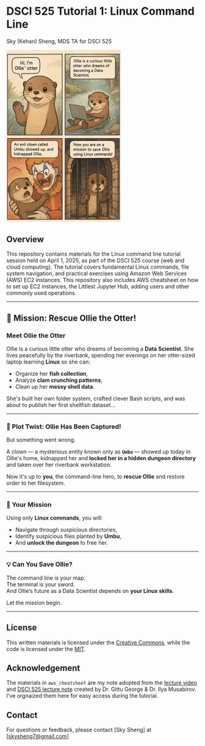 # DSCI 525 Tutorial 1: Linux Command Line

Sky (Kehan) Sheng, MDS TA for DSCI 525

<img src="images/ollie_begin.png" alt="Ollie at the terminal" width="300"/>

## Overview
This repository contains materials for the Linux command line tutorial session held on April 1, 2025, as part of the DSCI 525 course (web and cloud computing). The tutorial covers fundamental Linux commands, file system navigation, and practical exercises using Amazon Web Services (AWS) EC2 instances. This repository also includes AWS cheatsheet on how to set up EC2 instances, the Littlest Jupyter Hub, adding users and other commonly used operations.

---

## 🦦 Mission: Rescue Ollie the Otter!

### Meet Ollie the Otter

Ollie is a curious little otter who dreams of becoming a **Data Scientist**. She lives peacefully by the riverbank, spending her evenings on her otter-sized laptop learning **Linux** so she can:

- Organize her **fish collection**,
- Analyze **clam crunching patterns**,
- Clean up her **messy shell data**.

She's built her own folder system, crafted clever Bash scripts, and was about to publish her first shellfish dataset...

---

### 🚨 Plot Twist: Ollie Has Been Captured!

But something went wrong.

A clown — a mysterious entity known only as **`Umbu`** — showed up today in Ollie's home, kidnapped her and **locked her in a hidden dungeon directory** and taken over her riverbank workstation.

Now it's up to **you**, the command-line hero, to **rescue Ollie** and restore order to her filesystem.

---

### 🎯 Your Mission

Using only **Linux commands**, you will:

- Navigate through suspicious directories,
- Identify suspicious files planted by **Umbu**,
- And **unlock the dungeon** to free her.

---

### 💡 Can You Save Ollie?

The command line is your map.  
The terminal is your sword.  
And Ollie’s future as a Data Scientist depends on **your Linux skills**.

Let the mission begin.

---

## License
This written materials is licensed under the [Creative Commons](LICENSE), while the code is licensed under the [MIT](LICENSE).

## Acknowledgement
The materials in `aws_cheatsheet` are my note adopted from the [lecture video](https://youtu.be/9ECsi3C4-eo?si=ovEB7ihdTf5aQq_X) and [DSCI 525 lecture note](https://pages.github.ubc.ca/MDS-2024-25/DSCI_525_web-cloud-comp_students/lectures/lecture3.html#aws-lab-setup) created by Dr. Gittu George & Dr. Ilya Musabirov. I've orgnaized them here for easy access during the tutorial.

## Contact
For questions or feedback, please contact [Sky Sheng] at [skysheng7@gmail.com]
